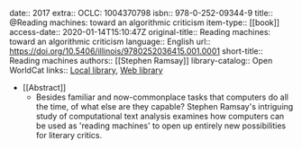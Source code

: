 date:: 2017
extra:: OCLC: 1004370798
isbn:: 978-0-252-09344-9
title:: @Reading machines: toward an algorithmic criticism
item-type:: [[book]]
access-date:: 2020-01-14T15:10:47Z
original-title:: Reading machines: toward an algorithmic criticism
language:: English
url:: https://doi.org/10.5406/illinois/9780252036415.001.0001
short-title:: Reading machines
authors:: [[Stephen Ramsay]]
library-catalog:: Open WorldCat
links:: [Local library](zotero://select/groups/2386895/items/GIGEM2QS), [Web library](https://www.zotero.org/groups/2386895/items/GIGEM2QS)

- [[Abstract]]
	- Besides familiar and now-commonplace tasks that computers do all the time, of what else are they capable? Stephen Ramsay's intriguing study of computational text analysis examines how computers can be used as 'reading machines' to open up entirely new possibilities for literary critics.